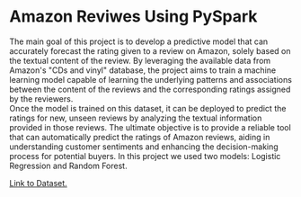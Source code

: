 # Amazon Reviwes Using PySpark

The main goal of this project is to develop a predictive model that can accurately forecast the rating given to a review on Amazon, solely based on the textual content of the review. By leveraging the available data from Amazon's "CDs and vinyl" database, the project aims to train a machine learning model capable of learning the underlying patterns and associations between the content of the reviews and the corresponding ratings assigned by the reviewers.  
Once the model is trained on this dataset, it can be deployed to predict the ratings for new, unseen reviews by analyzing the textual information provided in those reviews. The ultimate objective is to provide a reliable tool that can automatically predict the ratings of Amazon reviews, aiding in understanding customer sentiments and enhancing the decision-making process for potential buyers. In this project we used two models: Logistic Regression and Random Forest.

[Link to Dataset.](http://jmcauley.ucsd.edu/data/amazon/)
